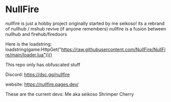 # NullFire
nullfire is just a hobby project originally started by me seikoso!
its a rebrand of nullhub / mshub revive (if anyone remembers)
nullfire is a fusion between nullhub and firehub/firedoors

Here is the loadstring:
loadstring(game:HttpGet("https://raw.githubusercontent.com/NuIlFire/NullFire/main/loader.lua"))()

This repo only has obfuscated stuff

Discord: https://dsc.gg/nullfire

website: https://nullfire.pages.dev/

These are the current devs:
Me aka seikoso
Shrimper
Cherry
